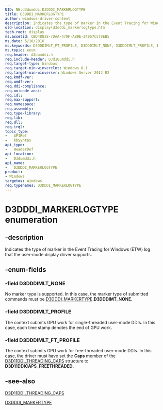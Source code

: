 ```yaml
---
UID: NE:d3dumddi.D3DDDI_MARKERLOGTYPE
title: D3DDDI_MARKERLOGTYPE
author: windows-driver-content
description: Indicates the type of marker in the Event Tracing for Windows (ETW) log that the user-mode display driver supports.
old-location: display\d3dddi_markerlogtype.htm
tech.root: display
ms.assetid: CBD48828-7DAA-470F-AB9E-34957C579EB5
ms.date: 5/10/2018
ms.keywords: D3DDDIMLT_FT_PROFILE, D3DDDIMLT_NONE, D3DDDIMLT_PROFILE, D3DDDI_MARKERLOGTYPE, D3DDDI_MARKERLOGTYPE enumeration [Display Devices], d3dumddi/D3DDDIMLT_FT_PROFILE, d3dumddi/D3DDDIMLT_NONE, d3dumddi/D3DDDIMLT_PROFILE, d3dumddi/D3DDDI_MARKERLOGTYPE, display.d3dddi_markerlogtype
ms.topic: enum
req.header: d3dumddi.h
req.include-header: D3d10umddi.h
req.target-type: Windows
req.target-min-winverclnt: Windows 8.1
req.target-min-winversvr: Windows Server 2012 R2
req.kmdf-ver: 
req.umdf-ver: 
req.ddi-compliance: 
req.unicode-ansi: 
req.idl: 
req.max-support: 
req.namespace: 
req.assembly: 
req.type-library: 
req.lib: 
req.dll: 
req.irql: 
topic_type:
-	APIRef
-	kbSyntax
api_type:
-	HeaderDef
api_location:
-	D3dumddi.h
api_name:
-	D3DDDI_MARKERLOGTYPE
product:
- Windows
targetos: Windows
req.typenames: D3DDDI_MARKERLOGTYPE
---
```


# D3DDDI_MARKERLOGTYPE enumeration


## -description


Indicates the type of marker in the Event Tracing for Windows (ETW) log that the user-mode display driver supports.


## -enum-fields




### -field D3DDDIMLT_NONE

No marker type is supported. In this case, the marker type of submitted commands must be <a href="https://msdn.microsoft.com/library/windows/hardware/dn535967">D3DDDI_MARKERTYPE</a>.<b>D3DDDIMT_NONE</b>.


### -field D3DDDIMLT_PROFILE

The context submits GPU work for single-threaded user-mode DDIs. In this case, each time stamp denotes the end of GPU work.


### -field D3DDDIMLT_FT_PROFILE

The context submits GPU work for free-threaded user-mode DDIs. In this case, the driver must have set the <b>Caps</b> member of the <a href="https://msdn.microsoft.com/library/windows/hardware/ff542163">D3D11DDI_THREADING_CAPS</a> structure to <b>D3D11DDICAPS_FREETHREADED</b>.


## -see-also




<a href="https://msdn.microsoft.com/library/windows/hardware/ff542163">D3D11DDI_THREADING_CAPS</a>



<a href="https://msdn.microsoft.com/library/windows/hardware/dn535967">D3DDDI_MARKERTYPE</a>
 

 

